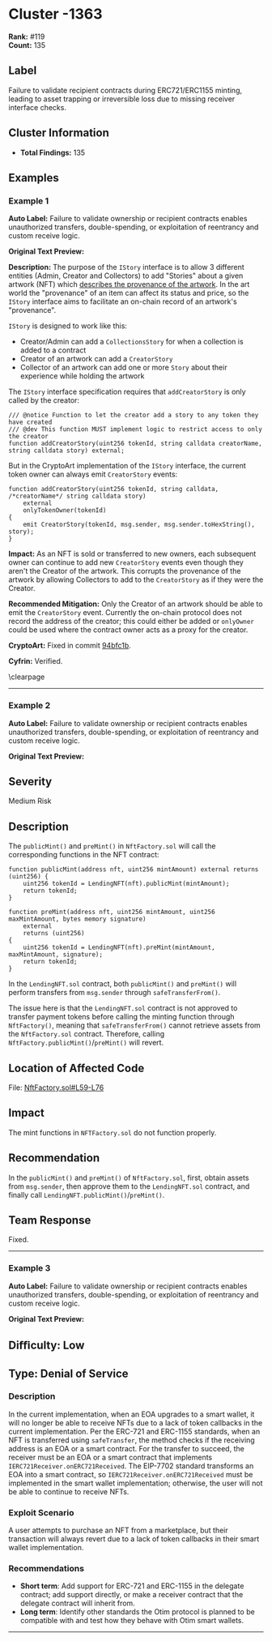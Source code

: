 # Cluster -1363

**Rank:** #119  
**Count:** 135  

## Label
Failure to validate recipient contracts during ERC721/ERC1155 minting, leading to asset trapping or irreversible loss due to missing receiver interface checks.

## Cluster Information
- **Total Findings:** 135

## Examples

### Example 1

**Auto Label:** Failure to validate ownership or recipient contracts enables unauthorized transfers, double-spending, or exploitation of reentrancy and custom receive logic.  

**Original Text Preview:**

**Description:** The purpose of the `IStory` interface is to allow 3 different entities (Admin, Creator and Collectors) to add "Stories" about a given artwork (NFT) which [describes the provenance of the artwork](https://docs.transientlabs.xyz/tl-creator-contracts/common-features/story-inscriptions). In the art world the "provenance" of an item can affect its status and price, so the `IStory` interface aims to facilitate an on-chain record of an artwork's "provenance".

`IStory` is designed to work like this:
* Creator/Admin can add a `CollectionsStory` for when a collection is added to a contract
* Creator of an artwork can add a `CreatorStory`
* Collector of an artwork can add one or more `Story` about their experience while holding the artwork

The `IStory` interface specification requires that `addCreatorStory` is only called by the creator:
```solidity
/// @notice Function to let the creator add a story to any token they have created
/// @dev This function MUST implement logic to restrict access to only the creator
function addCreatorStory(uint256 tokenId, string calldata creatorName, string calldata story) external;
```

But in the CryptoArt implementation of the `IStory` interface, the current token owner can always emit `CreatorStory` events:
```solidity
function addCreatorStory(uint256 tokenId, string calldata, /*creatorName*/ string calldata story)
    external
    onlyTokenOwner(tokenId)
{
    emit CreatorStory(tokenId, msg.sender, msg.sender.toHexString(), story);
}
```

**Impact:** As an NFT is sold or transferred to new owners, each subsequent owner can continue to add new `CreatorStory` events even though they aren't the Creator of the artwork. This corrupts the provenance of the artwork by allowing Collectors to add to the `CreatorStory` as if they were the Creator.

**Recommended Mitigation:** Only the Creator of an artwork should be able to emit the `CreatorStory` event. Currently the on-chain protocol does not record the address of the creator; this could either be added or `onlyOwner` could be used where the contract owner acts as a proxy for the creator.

**CryptoArt:**
Fixed in commit [94bfc1b](https://github.com/cryptoartcom/cryptoart-smart-contracts/commit/94bfc1b1454e783ef1fb9627cfaf0328ebe17b47#diff-1c61f2d0e364fa26a4245d1033cdf73f09117fbee360a672a3cb98bc0eef02adL439-R439).

**Cyfrin:** Verified.

\clearpage

---
### Example 2

**Auto Label:** Failure to validate ownership or recipient contracts enables unauthorized transfers, double-spending, or exploitation of reentrancy and custom receive logic.  

**Original Text Preview:**

## Severity

Medium Risk

## Description

The `publicMint()` and `preMint()` in `NftFactory.sol` will call the corresponding functions in the NFT contract:

```solidity
function publicMint(address nft, uint256 mintAmount) external returns (uint256) {
    uint256 tokenId = LendingNFT(nft).publicMint(mintAmount);
    return tokenId;
}

function preMint(address nft, uint256 mintAmount, uint256 maxMintAmount, bytes memory signature)
    external
    returns (uint256)
{
    uint256 tokenId = LendingNFT(nft).preMint(mintAmount, maxMintAmount, signature);
    return tokenId;
}
```

In the `LendingNFT.sol` contract, both `publicMint()` and `preMint()` will perform transfers from `msg.sender` through `safeTransferFrom()`.

The issue here is that the `LendingNFT.sol` contract is not approved to transfer payment tokens before calling the minting function through `NftFactory()`, meaning that `safeTransferFrom()` cannot retrieve assets from the `NftFactory.sol` contract. Therefore, calling `NftFactory.publicMint()`/`preMint()` will revert.

## Location of Affected Code

File: [NftFactory.sol#L59-L76](https://github.com/tokyoweb3/HARVESTFLOW_Ver.2/blob/05f0814caa51dcb034dd01f610315d4c6efedce8/contracts/src/NftFactory.sol#L59-L76)

## Impact

The mint functions in `NFTFactory.sol` do not function properly.

## Recommendation

In the `publicMint()` and `preMint()` of `NftFactory.sol`, first, obtain assets from `msg.sender`, then approve them to the `LendingNFT.sol` contract, and finally call `LendingNFT.publicMint()`/`preMint()`.

## Team Response

Fixed.

---
### Example 3

**Auto Label:** Failure to validate ownership or recipient contracts enables unauthorized transfers, double-spending, or exploitation of reentrancy and custom receive logic.  

**Original Text Preview:**

## Diﬃculty: Low

## Type: Denial of Service

### Description
In the current implementation, when an EOA upgrades to a smart wallet, it will no longer be able to receive NFTs due to a lack of token callbacks in the current implementation. Per the ERC-721 and ERC-1155 standards, when an NFT is transferred using `safeTransfer`, the method checks if the receiving address is an EOA or a smart contract. For the transfer to succeed, the receiver must be an EOA or a smart contract that implements `IERC721Receiver.onERC721Received`. The EIP-7702 standard transforms an EOA into a smart contract, so `IERC721Receiver.onERC721Received` must be implemented in the smart wallet implementation; otherwise, the user will not be able to continue to receive NFTs.

### Exploit Scenario
A user attempts to purchase an NFT from a marketplace, but their transaction will always revert due to a lack of token callbacks in their smart wallet implementation.

### Recommendations
- **Short term**: Add support for ERC-721 and ERC-1155 in the delegate contract; add support directly, or make a receiver contract that the delegate contract will inherit from.
- **Long term**: Identify other standards the Otim protocol is planned to be compatible with and test how they behave with Otim smart wallets.

---
